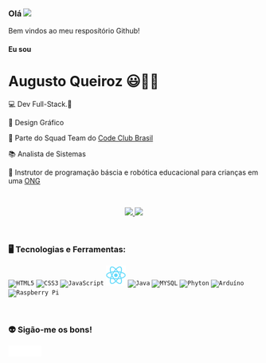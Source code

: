 
<div dsplay="inline-block">
<h3>Olá <img src="https://raw.githubusercontent.com/kaueMarques/kaueMarques/master/hi.gif" width="30px"></h3>
Bem vindos ao meu resposítório Github!
<h4>Eu sou</h4> 
<h1 align="left">Augusto Queiroz 😃🙏🌟</h1>
  
  
<div display="inline-block">
<p align="left">💻 Dev Full-Stack.🚀</p>
<p align="left">🎨 Design Gráfico</p>
<p align="left">💺 Parte do Squad Team do <a href="https://www.codeclubbrasil.org.br/">Code Club Brasil</a></p>
<p align="left">📚 Analista de Sistemas
<p align="left">🎒 Instrutor de programação báscia e robótica educacional para crianças em uma <a href="https://www.instagram.com/associacaonascentepequena/"> ONG</a></p>
</div>
  
<br>  

<p align="center">
<a href="https://github.com/AugustoQueiroz13">
<img height="180em" src="https://github-readme-stats-eight-theta.vercel.app/api?username=AugustoQueiroz13&show_icons=true&theme=algolia&include_all_commits=true&count_private=true"/>
<img height="180em" src="https://github-readme-stats-eight-theta.vercel.app/api/top-langs/?username=AugustoQueiroz13&layout=compact&langs_count=8&theme=algolia"/>
</a>
</p>

<br>
  
### 🖥️ Tecnologias e Ferramentas: 
 <code><img width="40px" src="https://cdn.jsdelivr.net/gh/devicons/devicon/icons/html5/html5-original-wordmark.svg" title = "HTML5"/></code>
<code><img width="40px" src="https://cdn.jsdelivr.net/gh/devicons/devicon/icons/css3/css3-original-wordmark.svg" title = "CSS3"/></code>
<code><img width="40px" src="https://cdn.jsdelivr.net/gh/devicons/devicon/icons/javascript/javascript-original.svg" title = "JavaScript"/></code>
<code><img width="40px" src="https://raw.githubusercontent.com/devicons/devicon/master/icons/react/react-original.svg" title = "React"/></code>
<code><img width="40px" src="https://cdn.jsdelivr.net/gh/devicons/devicon/icons/java/java-original.svg" title = "Java"/></code>
<code><img width="40px" src="https://cdn.jsdelivr.net/gh/devicons/devicon/icons/mysql/mysql-original.svg" title = "MYSQL"/></code>
<code><img width="40px" src="https://seeklogo.com/images/P/python-logo-A32636CAA3-seeklogo.com.png" title = "Phyton"/></code>
<code><img width="40px" src="https://brandslogos.com/wp-content/uploads/images/large/arduino-logo-1.png" title = "Arduíno"/></code>
<code><img width="40px" src="https://logodownload.org/wp-content/uploads/2018/02/raspberry-pi-logo.png" title = "Raspberry Pi"/></code>
  

<br>
  
<h3>👽 Sigão-me os bons!</h3>
<a href="https://www.instagram.com/aug_queiroz" target="_blank"><img align="left" alt="Instagram" width="22px" src="https://github.com/Aakarsh-B/trying-repos/blob/master/insta.svg" />
<a href="https://www.linkedin.com/in/queiroz-augusto/" target="_blank"><img align="left" alt="LinkedIn" width="22px" src="https://github.com/Aakarsh-B/trying-repos/blob/master/linkedin.svg" />
<a href="https://dev.to/augustoqueiroz13" target="_blank"><img alt="Blog" width="22px" src="https://github.com/Aakarsh-B/trying-repos/blob/master/dev-badge.svg" /></a>

